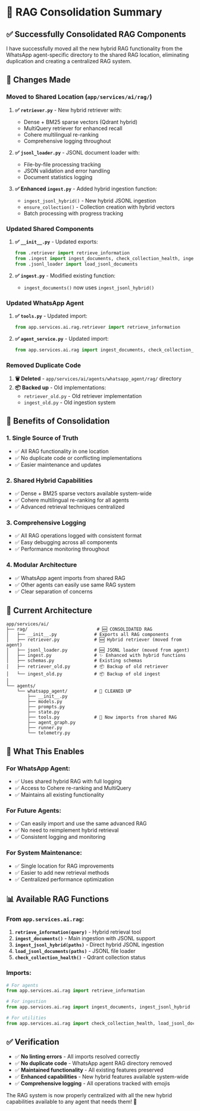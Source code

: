 # 🔄 RAG Consolidation Summary

## ✅ **Successfully Consolidated RAG Components**

I have successfully moved all the new hybrid RAG functionality from the WhatsApp agent-specific directory to the shared RAG location, eliminating duplication and creating a centralized RAG system.

## 📁 **Changes Made**

### **Moved to Shared Location (`app/services/ai/rag/`)**

1. **✅ `retriever.py`** - New hybrid retriever with:
   - Dense + BM25 sparse vectors (Qdrant hybrid)
   - MultiQuery retriever for enhanced recall
   - Cohere multilingual re-ranking
   - Comprehensive logging throughout

2. **✅ `jsonl_loader.py`** - JSONL document loader with:
   - File-by-file processing tracking
   - JSON validation and error handling
   - Document statistics logging

3. **✅ Enhanced `ingest.py`** - Added hybrid ingestion function:
   - `ingest_jsonl_hybrid()` - New hybrid JSONL ingestion
   - `ensure_collection()` - Collection creation with hybrid vectors
   - Batch processing with progress tracking

### **Updated Shared Components**

1. **✅ `__init__.py`** - Updated exports:
   ```python
   from .retriever import retrieve_information
   from .ingest import ingest_documents, check_collection_health, ingest_jsonl_hybrid
   from .jsonl_loader import load_jsonl_documents
   ```

2. **✅ `ingest.py`** - Modified existing function:
   - `ingest_documents()` now uses `ingest_jsonl_hybrid()`

### **Updated WhatsApp Agent**

1. **✅ `tools.py`** - Updated import:
   ```python
   from app.services.ai.rag.retriever import retrieve_information
   ```

2. **✅ `agent_service.py`** - Updated import:
   ```python
   from app.services.ai.rag import ingest_documents, check_collection_health
   ```

### **Removed Duplicate Code**

1. **🗑️ Deleted** - `app/services/ai/agents/whatsapp_agent/rag/` directory
2. **📦 Backed up** - Old implementations:
   - `retriever_old.py` - Old retriever implementation
   - `ingest_old.py` - Old ingestion system

## 🎯 **Benefits of Consolidation**

### **1. Single Source of Truth**
- ✅ All RAG functionality in one location
- ✅ No duplicate code or conflicting implementations
- ✅ Easier maintenance and updates

### **2. Shared Hybrid Capabilities**
- ✅ Dense + BM25 sparse vectors available system-wide
- ✅ Cohere multilingual re-ranking for all agents
- ✅ Advanced retrieval techniques centralized

### **3. Comprehensive Logging**
- ✅ All RAG operations logged with consistent format
- ✅ Easy debugging across all components
- ✅ Performance monitoring throughout

### **4. Modular Architecture**
- ✅ WhatsApp agent imports from shared RAG
- ✅ Other agents can easily use same RAG system
- ✅ Clear separation of concerns

## 🔧 **Current Architecture**

```
app/services/ai/
├── rag/                          # 🆕 CONSOLIDATED RAG
│   ├── __init__.py              # Exports all RAG components
│   ├── retriever.py             # 🆕 Hybrid retriever (moved from agent)
│   ├── jsonl_loader.py          # 🆕 JSONL loader (moved from agent)
│   ├── ingest.py                # ✨ Enhanced with hybrid functions
│   ├── schemas.py               # Existing schemas
│   ├── retriever_old.py         # 📦 Backup of old retriever
│   └── ingest_old.py            # 📦 Backup of old ingest
│
└── agents/
    └── whatsapp_agent/          # 🧹 CLEANED UP
        ├── __init__.py
        ├── models.py
        ├── prompts.py
        ├── state.py
        ├── tools.py             # 🔄 Now imports from shared RAG
        ├── agent_graph.py
        ├── runner.py
        └── telemetry.py
```

## 🚀 **What This Enables**

### **For WhatsApp Agent:**
- ✅ Uses shared hybrid RAG with full logging
- ✅ Access to Cohere re-ranking and MultiQuery
- ✅ Maintains all existing functionality

### **For Future Agents:**
- ✅ Can easily import and use the same advanced RAG
- ✅ No need to reimplement hybrid retrieval
- ✅ Consistent logging and monitoring

### **For System Maintenance:**
- ✅ Single location for RAG improvements
- ✅ Easier to add new retrieval methods
- ✅ Centralized performance optimization

## 📊 **Available RAG Functions**

### **From `app.services.ai.rag`:**

1. **`retrieve_information(query)`** - Hybrid retrieval tool
2. **`ingest_documents()`** - Main ingestion with JSONL support
3. **`ingest_jsonl_hybrid(paths)`** - Direct hybrid JSONL ingestion
4. **`load_jsonl_documents(paths)`** - JSONL file loader
5. **`check_collection_health()`** - Qdrant collection status

### **Imports:**
```python
# For agents
from app.services.ai.rag import retrieve_information

# For ingestion
from app.services.ai.rag import ingest_documents, ingest_jsonl_hybrid

# For utilities
from app.services.ai.rag import check_collection_health, load_jsonl_documents
```

## ✅ **Verification**

- ✅ **No linting errors** - All imports resolved correctly
- ✅ **No duplicate code** - WhatsApp agent RAG directory removed
- ✅ **Maintained functionality** - All existing features preserved
- ✅ **Enhanced capabilities** - New hybrid features available system-wide
- ✅ **Comprehensive logging** - All operations tracked with emojis

The RAG system is now properly centralized with all the new hybrid capabilities available to any agent that needs them! 🎉
